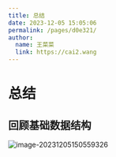 ```yaml
---
title: 总结
date: 2023-12-05 15:05:06
permalink: /pages/d0e321/
author: 
  name: 王菜菜
  link: https://cai2.wang
---
```

# 总结

## 回顾基础数据结构

![image-20231205150559326](https://cmty256.github.io/imgs-blog/basics/image-20231205150559326.6sko1qrccbs0.webp)

